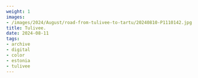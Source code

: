 ```yaml
---
weight: 1
images:
- /images/2024/August/road-from-tulivee-to-tartu/20240810-P1110142.jpg
title: Tulivee.
date: 2024-08-11
tags:
- archive
- digital
- color
- estonia
- tulivee
---
```


